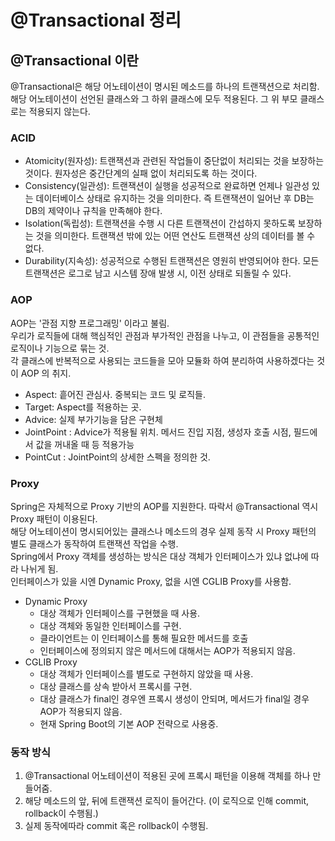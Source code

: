 # @Transactional 정리

## @Transactional 이란
@Transactional은 해당 어노테이션이 명시된 메소드를 하나의 트랜잭션으로 처리함. 해당 어노테이션이 선언된 클래스와 그 하위 클래스에 모두 적용된다. 
그 위 부모 클래스로는 적용되지 않는다.

### ACID
* Atomicity(원자성): 트랜잭션과 관련된 작업들이 중단없이 처리되는 것을 보장하는 것이다. 원자성은 중간단계의 실패 없이 처리되도록 하는 것이다.
* Consistency(일관성): 트랜잭션이 실행을 성공적으로 완료하면 언제나 일관성 있는 데이터베이스 상태로 유지하는 것을 의미한다. 즉 트랜잭션이 일어난 후 DB는
DB의 제약이나 규칙을 만족해야 한다.
* Isolation(독립성): 트랜잭션을 수행 시 다른 트랜잭션이 간섭하지 못하도록 보장하는 것을 의미한다. 트랜잭션 밖에 있는 어떤 연산도 트랜잭션 상의 데이터를 볼 수 없다.
* Durability(지속성): 성공적으로 수행된 트랜잭션은 영원히 반영되어야 한다. 모든 트랜잭션은 로그로 남고 시스템 장애 발생 시, 이전 상태로 되돌릴 수 있다.

### AOP
AOP는 '관점 지향 프로그래밍' 이라고 불림. \
우리가 로직들에 대해 핵심적인 관점과 부가적인 관점을 나누고, 이 관점들을 공통적인 로직이나 기능으로 묶는 것.\
각 클래스에 반복적으로 사용되는 코드들을 모아 모듈화 하여 분리하여 사용하겠다는 것이 AOP 의 취지.

* Aspect: 흩어진 관심사. 중복되는 코드 및 로직들.
* Target: Aspect를 적용하는 곳.
* Advice: 실제 부가기능을 담은 구현체
* JointPoint : Advice가 적용될 위치. 메서드 진입 지점, 생성자 호출 시점, 필드에서 값을 꺼내올 때 등 적용가능
* PointCut : JointPoint의 상세한 스펙을 정의한 것.

### Proxy
Spring은 자체적으로 Proxy 기반의 AOP를 지원한다. 따락서 @Transactional 역시 Proxy 패턴이 이용된다.\
해당 어노테이션이 명시되어있는 클래스나 메소드의 경우 실제 동작 시 Proxy 패턴의 별도 클래스가 동작하여 트랜잭션 작업을 수행.\
Spring에서 Proxy 객체를 생성하는 방식은 대상 객체가 인터페이스가 있냐 없냐에 따라 나뉘게 됨.\
인터페이스가 있을 시엔 Dynamic Proxy, 없을 시엔 CGLIB Proxy를 사용함.

* Dynamic Proxy
  * 대상 객체가 인터페이스를 구현했을 때 사용.
  * 대상 객체와 동일한 인터페이스를 구현.
  * 클라이언트는 이 인터페이스를 통해 필요한 메서드를 호출
  * 인터페이스에 정의되지 않은 메서드에 대해서는 AOP가 적용되지 않음.
* CGLIB Proxy
  * 대상 객체가 인터페이스를 별도로 구현하지 않았을 때 사용.
  * 대상 클래스를 상속 받아서 프록시를 구현.
  * 대상 클래스가 final인 경우엔 프록시 생성이 안되며, 메서드가 final일 경우 AOP가 적용되지 않음.
  * 현재 Spring Boot의 기본 AOP 전략으로 사용중.

### 동작 방식
1. @Transactional 어노테이션이 적용된 곳에 프록시 패턴을 이용해 객체를 하나 만들어줌.
2. 해당 메소드의 앞, 뒤에 트랜잭션 로직이 들어간다. (이 로직으로 인해 commit, rollback이 수행됨.)
3. 실제 동작에따라 commit 혹은 rollback이 수행됨.

